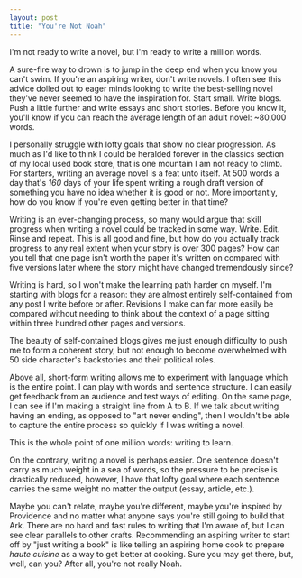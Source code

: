 ```yaml
---
layout: post
title: "You're Not Noah"
---
```


I'm not ready to write a novel, but I'm ready to write a million words. 

A sure-fire way to drown is to jump in the deep end when you know you can't swim. If you're an aspiring writer, don't write novels. I often see this advice dolled out to eager minds looking to write the best-selling novel they've never seemed to have the inspiration for. Start small. Write blogs. Push a little further and write essays and short stories. Before you know it, you'll know if you can reach the average length of an adult novel: ~80,000 words.

I personally struggle with lofty goals that show no clear progression. As much as I'd like to think I could be heralded forever in the classics section of my local used book store, that is one mountain I am not ready to climb. For starters, writing an average novel is a feat unto itself. At 500 words a day that's *160* days of your life spent writing a rough draft version of something you have no idea whether it is good or not. More importantly, how do you know if you're even getting better in that time? 

Writing is an ever-changing process, so many would argue that skill progress when writing a novel could be tracked in some way. Write. Edit. Rinse and repeat. This is all good and fine, but how do you actually track progress to any real extent when your story is over 300 pages? How can you tell that one page isn't worth the paper it's written on compared with five versions later where the story might have changed tremendously since? 

Writing is hard, so I won't make the learning path harder on myself. I'm starting with blogs for a reason: they are almost entirely self-contained from any post I write before or after. Revisions I make can far more easily be compared without needing to think about the context of a page sitting within three hundred other pages and versions.

The beauty of self-contained blogs gives me just enough difficulty to push me to form a coherent story, but not enough to become overwhelmed with 50 side character's backstories and their political roles.

Above all, short-form writing allows me to experiment with language which is the entire point. I can play with words and sentence structure. I can easily get feedback from an audience and test ways of editing. On the same page, I can see if I'm making a straight line from A to B. If we talk about writing having an ending, as opposed to "art never ending", then I wouldn't be able to capture the entire process so quickly if I was writing a novel.

This is the whole point of one million words: writing to learn. 

On the contrary, writing a novel is perhaps easier. One sentence doesn't carry as much weight in a sea of words, so the pressure to be precise is drastically reduced, however, I have that lofty goal where each sentence carries the same weight no matter the output (essay, article, etc.). 
 
Maybe you can't relate, maybe you're different, maybe you're inspired by Providence and no matter what anyone says you're still going to build that Ark. There are no hard and fast rules to writing that I'm aware of, but I can see clear parallels to other crafts. Recommending an aspiring writer to start off by "just writing a book" is like telling an aspiring home cook to prepare *haute cuisine* as a way to get better at cooking. Sure you may get there, but, well, can you? After all, you're not really Noah.
